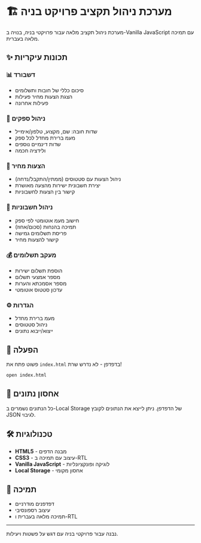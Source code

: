 # 🏗️ מערכת ניהול תקציב פרויקט בניה

מערכת ניהול תקציב מלאה עבור פרויקטי בניה, בנויה ב-Vanilla JavaScript עם תמיכה מלאה בעברית.

## ✨ תכונות עיקריות

### 📊 דשבורד
- סיכום כללי של חובות ותשלומים
- הצגת הצעות מחיר פעילות
- פעילות אחרונה

### 🏢 ניהול ספקים
- שדות חובה: שם, מקצוע, טלפון/אימייל
- מעמ ברירת מחדל לכל ספק
- שדות דינמיים נוספים
- ולידציה חכמה

### 💼 הצעות מחיר
- ניהול הצעות עם סטטוסים (ממתין/התקבל/נדחה)
- יצירת חשבונית ישירות מהצעה מאושרת
- קישור בין הצעות לחשבוניות

### 📄 ניהול חשבוניות
- חישוב מעמ אוטומטי לפי ספק
- תמיכה בהנחות (סכום/אחוז)
- פריסת תשלומים גמישה
- קישור להצעות מחיר

### 💰 מעקב תשלומים
- הוספת תשלום ישירות
- מספר אמצעי תשלום
- מספר אסמכתא והערות
- עדכון סטטוס אוטומטי

### ⚙️ הגדרות
- מעמ ברירת מחדל
- ניהול סטטוסים
- ייצוא/ייבוא נתונים

## 🚀 הפעלה

פשוט פתח את `index.html` בדפדפן - לא נדרש שרת!

```bash
open index.html
```

## 💾 אחסון נתונים

כל הנתונים נשמרים ב-Local Storage של הדפדפן.
ניתן לייצא את הנתונים לקובץ JSON לגיבוי.

## 🛠️ טכנולוגיות

- **HTML5** - מבנה הדפים
- **CSS3** - עיצוב עם תמיכה ב-RTL
- **Vanilla JavaScript** - לוגיקה ופונקציונליות
- **Local Storage** - אחסון מקומי

## 📱 תמיכה

- דפדפנים מודרניים
- עיצוב רספונסיבי
- תמיכה מלאה בעברית ו-RTL

---

נבנה עבור פרויקטי בניה עם דגש על פשטות ויעילות. 